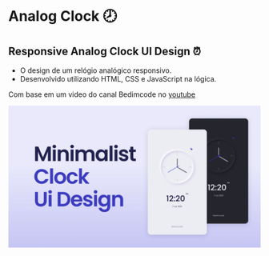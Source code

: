 # Analog Clock 🕗

## Responsive Analog Clock UI Design ⏰

- O design de um relógio analógico responsivo.
- Desenvolvido utilizando HTML, CSS e JavaScript na lógica.

Com base em um video do canal Bedimcode no [youtube](https://youtu.be/H4-lcB3dr-Q)

[![preview img](/preview.png)](https://analog-clock-ui.vercel.app)
